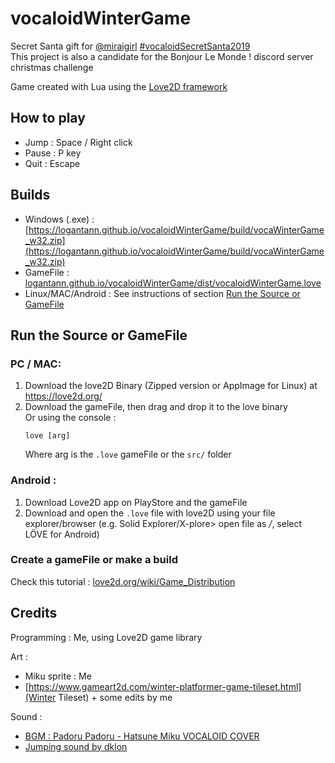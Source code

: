# vocaloidWinterGame
Secret Santa gift for [@miraigirl](https://www.instagram.com/miraigirl01/) [#vocaloidSecretSanta2019](https://www.instagram.com/explore/tags/vocaloidsecretsanta2019)  
This project is also a candidate for the Bonjour Le Monde ! discord server christmas challenge

Game created with Lua using the [Love2D framework](https://love2d.org/)

## How to play

* Jump : Space / Right click
* Pause : P key
* Quit : Escape

## Builds

* Windows (.exe) : [https://logantann.github.io/vocaloidWinterGame/build/vocaWinterGame_w32.zip](https://logantann.github.io/vocaloidWinterGame/build/vocaWinterGame_w32.zip)
* GameFile : [logantann.github.io/vocaloidWinterGame/dist/vocaloidWinterGame.love](https://logantann.github.io/vocaloidWinterGame/dist/vocaloidWinterGame.love)
* Linux/MAC/Android : See instructions of section [Run the Source or GameFile](#Run-the-Source-or-GameFile)

## Run the Source or GameFile

### PC / MAC:

1.	Download the love2D Binary (Zipped version or AppImage for Linux) at https://love2d.org/
2.	Download the gameFile, then drag and drop it to the love binary  
	Or using the console :
	```
	love [arg]
	```
	Where arg is the `.love` gameFile or the `src/` folder

### Android :

1. Download Love2D app on PlayStore and the gameFile
2. Download and open the `.love` file with love2D using your file explorer/browser (e.g. Solid Explorer/X-plore> open file as */*, select LÖVE for Android)

### Create a gameFile or make a build

Check this tutorial : [love2d.org/wiki/Game_Distribution](https://love2d.org/wiki/Game_Distribution)

## Credits

Programming : Me, using Love2D game library

Art :
* Miku sprite : Me
* [https://www.gameart2d.com/winter-platformer-game-tileset.html](Winter Tileset) + some edits by me

Sound :
* [BGM : Padoru Padoru - Hatsune Miku VOCALOID COVER](https://www.youtube.com/watch?v=-rZp4kMSjzQ)
* [Jumping sound by dklon](https://opengameart.org/content/platformer-jumping-sounds)
